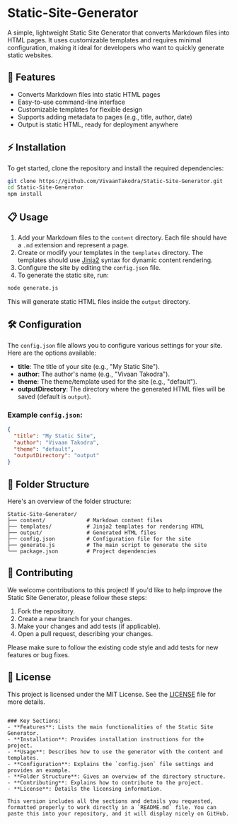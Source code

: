 # Static-Site-Generator

A simple, lightweight Static Site Generator that converts Markdown files into HTML pages. It uses customizable templates and requires minimal configuration, making it ideal for developers who want to quickly generate static websites.

## 🚀 Features

- Converts Markdown files into static HTML pages
- Easy-to-use command-line interface
- Customizable templates for flexible design
- Supports adding metadata to pages (e.g., title, author, date)
- Output is static HTML, ready for deployment anywhere

## ⚡ Installation

To get started, clone the repository and install the required dependencies:

```bash
git clone https://github.com/VivaanTakodra/Static-Site-Generator.git
cd Static-Site-Generator
npm install
```

## 📋 Usage

1. Add your Markdown files to the `content` directory. Each file should have a `.md` extension and represent a page.
2. Create or modify your templates in the `templates` directory. The templates should use [Jinja2](https://jinja.palletsprojects.com/en/3.0.x/) syntax for dynamic content rendering.
3. Configure the site by editing the `config.json` file.
4. To generate the static site, run:

```bash
node generate.js
```

This will generate static HTML files inside the `output` directory.

## 🛠️ Configuration

The `config.json` file allows you to configure various settings for your site. Here are the options available:

- **title**: The title of your site (e.g., "My Static Site").
- **author**: The author's name (e.g., "Vivaan Takodra").
- **theme**: The theme/template used for the site (e.g., "default").
- **outputDirectory**: The directory where the generated HTML files will be saved (default is `output`).

### Example `config.json`:

```json
{
  "title": "My Static Site",
  "author": "Vivaan Takodra",
  "theme": "default",
  "outputDirectory": "output"
}
```

## 📁 Folder Structure

Here's an overview of the folder structure:

```
Static-Site-Generator/
├── content/             # Markdown content files
├── templates/           # Jinja2 templates for rendering HTML
├── output/              # Generated HTML files
├── config.json          # Configuration file for the site
├── generate.js          # The main script to generate the site
└── package.json         # Project dependencies
```

## 📝 Contributing

We welcome contributions to this project! If you'd like to help improve the Static Site Generator, please follow these steps:

1. Fork the repository.
2. Create a new branch for your changes.
3. Make your changes and add tests (if applicable).
4. Open a pull request, describing your changes.

Please make sure to follow the existing code style and add tests for new features or bug fixes.

## 📜 License

This project is licensed under the MIT License. See the [LICENSE](LICENSE) file for more details.
```

### Key Sections:
- **Features**: Lists the main functionalities of the Static Site Generator.
- **Installation**: Provides installation instructions for the project.
- **Usage**: Describes how to use the generator with the content and templates.
- **Configuration**: Explains the `config.json` file settings and provides an example.
- **Folder Structure**: Gives an overview of the directory structure.
- **Contributing**: Explains how to contribute to the project.
- **License**: Details the licensing information.

This version includes all the sections and details you requested, formatted properly to work directly in a `README.md` file. You can paste this into your repository, and it will display nicely on GitHub.
